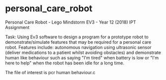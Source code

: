 # personal_care_robot
Personal Care Robot - Lego Mindstorm EV3 - Year 12 (2018) IPT Assignment

Task: Using Ev3 software to design a program for a prototype robot to demonstrate/simulate features that may be required for a personal care robot. Features include: autonomous navigation using ultrasonic sensor (deliver medications to a patient whilst avoiding obstacles) and demonstrate human like behaviour such as saying "I'm tired" when battery is low or "I'm here to help" when the robot has been idle for a long time. 

The file of interest is pcr human behaviour.c 
